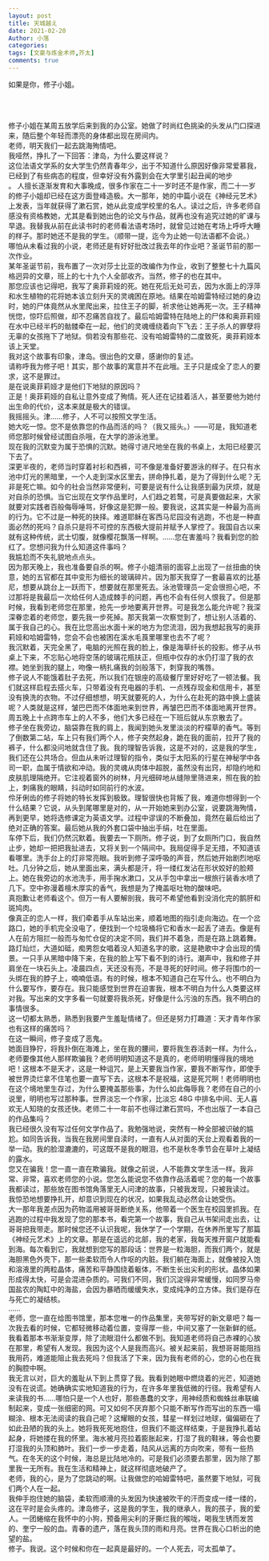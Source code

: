```yaml
---
layout: post
title: 天城越え
date: 2021-02-20
Author: 小落
categories: 
tags: [文豪与炼金术师,芥太]
comments: true
---
```


如果是你，修子小姐。
<!-- more -->
<br><br>

修子小姐在某周五放学后来到我的办公室。她做了时尚红色挑染的头发从门口探进来，随后整个年轻而漂亮的身体都出现在房间内。<br>
老师，明天我们一起去跳海殉情吧。<br>
我哑然，挣扎了一下回答：津岛，为什么要这样说？<br>
这位法语文学系的女大学生仍然青春年少，出于不知道什么原因好像非常爱慕我，已经到了有些病态的程度，但幸好没有外露到会在大学里引起丑闻的地步<br>。
人擅长逐渐发育和大事晚成，很多作家在二十一岁时还不是作家，而二十一岁的修子小姐却已经在这方面登峰造极。大一那年，她的中篇小说在《神经元艺术》上发表，当年就获得了漱石赏，她从此变成学校里的名人。读过之后，许多老师自感没有资格教她，尤其是看到她出色的论文与作品，就再也没有追究过她的旷课与早退。我替我从前在此读书时的老师看法语考场时，就曾见过她在考场上呼呼大睡的样子。那时她还不是我的学生。（顺带一提，迄今为止她一句法语都不会说。）<br>
哪怕从未看过我的小说，老师还是有好好批改过我去年的作业吧？圣诞节前的那一次作业。<br>
某年圣诞节前，我布置了一次对莎士比亚的改编作为作业，收到了整整七十九篇风格迥异的文章，班上的七十九个人全部收齐。当然，修子的也在其中。<br>
那您应该也记得吧，我写了奥菲莉娅的死。她在死后无处可去，因为水面上的浮萍和水生植物的花将她本该立刻升天的灵魂困在原地。结果在哈姆雷特经过她的身边时，她的尸体竟然从水里爬出来，拉住王子的脚，祈求他让她再死一次。王子精神恍惚，惊吓后照做，却不忍痛苦自戕了。最后哈姆雷特在陆地上的尸体和奥菲莉娅在水中已经半朽的骷髅牵在一起，他们的灵魂缠绕着向下飞去：王子杀人的罪孽将无辜的女孩拖下了地狱。倘若没有那些花、没有哈姆雷特的二度致死，奥菲莉娅本该上天堂。<br>
我对这个故事有印象，津岛。很出色的文章，感谢你的复述。<br>
请称呼我为修子吧！其实，那个故事的寓意并不在此哦。王子只是成全了恋人的要求，这不是罪过。<br>
是在说奥菲莉娅才是他们下地狱的原因吗？<br>
正是！奥菲莉娅的自私让意外变成了殉情。死人还在记挂着活人，甚至要他为她付出生命的代价，这本来就是极大的错误。<br>
我摇摇头。津……修子，人不可以按照文学生活。<br>
她大吃一惊。您不是依靠您的作品而活的吗？（我又摇头。）——可是，我知道老师您那时候曾经试图自杀哦，在大学的游泳池里。<br>
现在我的沉默变为属于恐惧的沉默。她得寸进尺地坐在我的书桌上，太阳已经要沉下去了。<br>
深更半夜的，老师当时穿着衬衫和西裤，可不像是准备好要游泳的样子。在只有水池中灯光的黑暗里，一个人走到深水区里去，拼命挣扎着，是为了得到什么呢？无非是死亡嘛。如今的社会当然非常便利，可要是说有什么让我感到最为厌烦，就是对自杀的恐惧。当它出现在文学作品里时，人们趋之若鹜，可是真要做起来，大家就要对实践者百般侮辱唾骂，好像这是犯罪一般。要我说，这其实是一种最为高尚的行为。它不过是一种死的抉择。难道耶稣在客西马尼园没有逃跑，不也是一种直面必然的死吗？自杀只是将不可控的东西极大提前并赋予人掌控了。我国自古以来就有这种传统，武士切腹，就像樱花飘落一样啊。……您在害羞吗？我看到您的脸红了。您想问我为什么知道这件事吗？<br>
我尴尬而不失礼貌地点点头。<br>
因为那天晚上，我也准备要自杀的啊。修子小姐清丽的面容上出现了一丝扭曲的快意，她的五官都在其中变形为细长的玻璃碎片。因为那天我穿了一套最喜欢的比基尼，想要从跳台上一跃而下，想要就在那里死去。泳池管理员一定会很担心吧，不过那将是我最后一次给任何人造成棘手的问题，再也不会有任何人恨我了。但是那时候，我看到老师您在那里，抢先一步地要离开世界。可是我怎么能允许呢？我深深眷恋着的老师您，要先我一步死掉。那天我第一次察觉到了，想让别人活着的、属于我自己的心。我在比您高出水面十米的地方为您流泪，因为我想起我写的奥菲莉娅和哈姆雷特，您会不会也被困在溪水毛莨里哪里也去不了呢？<br>
我沉默着，天完全黑了，电脑的光照在我的脸上，像是海草纤长的投影。修子从书桌上下来，不忘贴心地将空荡的玻璃花瓶扶正，但瓶中仅存的水仍打湿了我的衣襟。她坐到我的腿上，吻像一柄扎痛我的剑般落下，刺穿我的嘴唇。<br>
修子说人不能饿着肚子去死，所以我们在银座的高级餐厅里好好吃了一顿法餐。我们就这样启程去搭火车，只带着没有充电器的手机、一点残存现金和信用卡，甚至没有换洗的衣物。不过仔细想想，明天就要死的人，为什么在赴死的路中换上盛装呢？人类就是这样，皱巴巴而不体面地来到世界，再皱巴巴而不体面地离开世界。周五晚上十点跨市车上的人不多，他们大多已经在一下班后就从东京散去了。<br>
修子坐在我旁边，脑袋靠在我的肩上，我闻到她头发里淡淡的柠檬草的香气。等到了倒数第二站，车上只有我们两个人，修子突然起身，跪在我的面前，拉开了我的裤子，什么都没问地就含住了我。我的理智告诉我，这是不对的，这是我的学生，我们还在公共场合。但血从未听过理智的指令，类似于太阳系的行星在神秘学中各司一职，血属于情欲和冲动。我的灵魂从肉体中超脱，虽然没有出窍，却隐约地和皮肤肌理隔绝开。它注视着窗外的树林，月光细碎地从缝隙里筛进来，照在我的脸上，刺痛我的眼睛，抖动时如同前行的水波。<br>
伶牙俐齿的修子将她的特长发挥到极致。理智很快也背叛了我，难道你想得到一个什么结果？它说，从头到尾哪里是对的，从一开始她来到办公室，说要跳海殉情，再到更早，她将选修课定为英语文学。过程中谬误的不断叠加，竟然在最后给出了绝对正确的答案。最后她从我的外套口袋中抽出手绢，吐在里面。<br>
车停下后，我们仍然沉默着。我要去一下厕所。修子说，到了女厕所门口，我自然止步，她却一把把我扯进去，又将关到一个隔间中。我局促得手足无措，不知道该看哪里。洗手台上的灯非常亮眼。我听到修子深呼吸的声音，然后她开始剧烈地呕吐。几分钟之后，她从里面出来，满头都是汗，将一缕红发沾在形状姣好的脸颊上。她在我旁边的水池洗手，用手掬水漱口，又从手包中拿出一根旅行装香水喷了几下。空中弥漫着檀木厚实的香气，我想是为了掩盖呕吐物的酸味吧。<br>
真抱歉让老师看这个。但万一有人要解剖我，我可不希望他看到没消化完的鹅肝和斑鸠肉。<br>
像真正的恋人一样，我们牵着手从车站出来，顺着地图的指引走向海边。在一个岔路口，她的手机完全没电了，便找到一个垃圾桶将它和香水一起丢了进去。像是有人在前方阻拦一般而与匆忙仓促的决定不同，我们并不着急，而是在路上跳着舞。路灯灿烂，大道如砥，痴男怨女唱着没人知道名字的歌，这是艳歌中才会出现的情景。一只手从黑暗中降下来，在我的脸上写下看不到的诗行。潮声中，我和修子并肩坐在一块石头上。凌晨四点，天还没有亮，不是寻死的好时间。修子将围巾的一头绑在我的脖子上，喃喃低语。有的时候，根本不知道自己在写什么。也不明白为什么要写作，要存在。我只能感觉到世界在迫害我，根本不明白为什么人类要这样对我。写出来的文字多看一句就要将我杀死，好像是什么污浊的东西。我不明白的事情很多。<br>
这一切都太熟悉，熟悉到我要产生羞耻情绪了。但还是努力打趣道：天才青年作家也有这样的痛苦吗？<br>
在这一瞬间，修子变成了恶鬼。<br>
她面目狰狞，将我扑倒在海滩上，坐在我的腰间，要将我生吞活剥一样。为什么，老师要像其他人那样欺骗我？老师明明知道这不是真的，老师明明懂得我的境地吧！这根本不是天才，这是一种诅咒，是上天要我当作家，要我不断写作，即使手被世界烫烂拿不住笔也要一直写下去，这根本不是祝福，这是死咒啊！老师明明也在这个境地里生存过，为什么要掩盖那些事，为什么如此侮辱我？老师在自己的小说里，明明也写过那种事。世界淡忘一个作家，比淡忘 48G 中排名中间、无人喜欢无人知晓的女孩还快。老师二十一年前不也得过漱石赏吗，不也出版了一本自己的作品集吗？<br>
我已经很久没有写过任何文学作品了。我勉强地说，突然有一种全部被识破的尴尬。如同告诉我，当我在我房间里自渎时，一直有人从对面的天台上观看着我的一举一动。我的脸湿漉漉的，可这既不是我的眼泪，也不是秋冬季节会在草叶上凝结的露水。<br>
您又在骗我！您一直一直在欺骗我。就像之前说，人不能靠文学生活一样。我非常、非常，喜欢老师您的小说。您怎么能说您不依靠作品活着呢？您的每一个故事我都读过，那些放在图书馆角落里无人问津的故事，只被我发现，只被我读过。<br>
我惊恐地想要挣扎开，却意识到现在的状况，如果我乱动必然会让她受伤。<br>
大一那年我差点因为药物滥用被哥哥断绝关系，他带着一个医生在校园里抓我。在逃跑的过程中我发现了您的那本书，看完第一个故事，我自己从书架间走出去，让哥哥把我带走。那时候您还不认识我呢，我休学了一个学期，在休养所里写了那篇《神经元艺术》上的文章。那是在遥远的北部，我的老家，我每天推开窗户就能看到海。每次看到它，我就想到您写的那段话：世界是一粒海胆，而我们两个，就是海胆黑色外壳下，那一些柔软而令人作呕的内脏。我们躺在海面上，就像被投入饱和溶液里的两粒晶体，痛苦和平静围绕着躯体，不断生长出尖利的形状。晶体如果形成得太快，可是会混进杂质的。可我们不同，我们沉淀得非常缓慢，如同罗马帝国盐农的陶缸中的海盐，会因为暴晒而缓缓失水，变成纯净的立方体。我们是存在与死亡的凝结核。<br>
……<br>
老师，您一直在给图书馆里，那本您唯一的作品集里，夹带写好的新文章吧？每一次我去看的时候，它都轻微移动着位置，变得厚一些，中间又塞了一张新鲜的纸。我看着那本书渐渐变厚，除了流眼泪什么都做不到。我知道老师将自己赤裸的心放在那里，希望有人发现。我因为这个人是我而高兴。被关起来前，我想哥哥能阻挡我用药，难道能阻止我去死吗？但我活了下来，因为我有老师的心，您的心也在我的胸腔中啊。<br>
我无言以对，巨大的羞耻从下到上贯穿了我。我看到她眼中燃烧着的光芒，知道她没有在说谎。她确确实实地知道我的行为，在许多年里我低微的行径。我希望有人来读我的书……哪怕只是一个人也好，那些愚蠢的文字，用神经质和蜘蛛丝串联编制起来，变成一张细密的网。可又如何不厌弃那个只能不断写作而写出的东西一塌糊涂、根本无法阅读的我自己呢？这耀眼的女孩，彗星一样划过地球，偏偏砸在了如此丑陋的我的头上。她将我死死地抱住，但我们不能这样结束，于是我挣扎着站起身，将她搂在我的怀里。海水被月亮拉着膨胀起来，打湿了我的鞋袜，等会也要打湿我的头顶和肺叶。我们一步一步走着，陆风从远离的方向吹来，带有一些热气。在冬天的这个时候，海总是比陆地冷的。可是我们必须要去那里，因为除了那里我一无所有。我在生活和精神上，就这样彻底地破产了。<br>
老师，我的心，是为了您跳动的啊。让我做您的哈姆雷特吧，虽然要下地狱，可我们两个人在一起。<br>
我伸手抱住她的脑袋，柔软而顺滑的头发因为快速被吹干的汗而变成一缕一缕的，这在平时是会头疼的。津岛修子，这是我的学生，我的继承人，我的孩子，我的爱人。一团蜷缩在我怀中的小狗，预备用尖利的牙撕烂我的喉咙，喝我生锈而发苦的、奎宁一般的血。青春的遗产，落在我头顶的雨和月亮。世界在我心口析出的绝望的盐。<br>
修子。我说。这个时候和你在一起真是最好的。一个人死去，可太孤单了。
